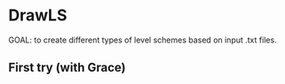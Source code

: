 # DrawLS

GOAL: to create different types of level schemes based on input .txt files.

## First try (with Grace)


